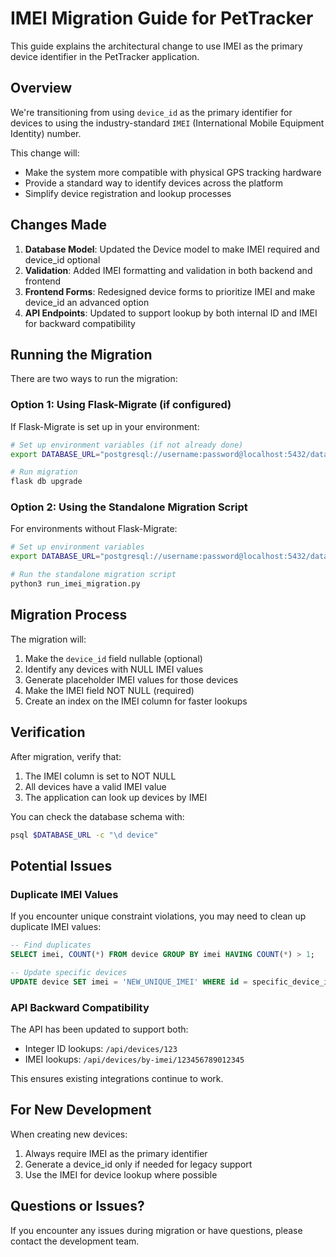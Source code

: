 # IMEI Migration Guide for PetTracker

This guide explains the architectural change to use IMEI as the primary device identifier in the PetTracker application.

## Overview

We're transitioning from using `device_id` as the primary identifier for devices to using the industry-standard `IMEI` (International Mobile Equipment Identity) number.

This change will:
- Make the system more compatible with physical GPS tracking hardware
- Provide a standard way to identify devices across the platform
- Simplify device registration and lookup processes

## Changes Made

1. **Database Model**: Updated the Device model to make IMEI required and device_id optional
2. **Validation**: Added IMEI formatting and validation in both backend and frontend
3. **Frontend Forms**: Redesigned device forms to prioritize IMEI and make device_id an advanced option
4. **API Endpoints**: Updated to support lookup by both internal ID and IMEI for backward compatibility

## Running the Migration

There are two ways to run the migration:

### Option 1: Using Flask-Migrate (if configured)

If Flask-Migrate is set up in your environment:

```bash
# Set up environment variables (if not already done)
export DATABASE_URL="postgresql://username:password@localhost:5432/database_name"

# Run migration
flask db upgrade
```

### Option 2: Using the Standalone Migration Script

For environments without Flask-Migrate:

```bash
# Set up environment variables
export DATABASE_URL="postgresql://username:password@localhost:5432/database_name"

# Run the standalone migration script
python3 run_imei_migration.py
```

## Migration Process

The migration will:

1. Make the `device_id` field nullable (optional)
2. Identify any devices with NULL IMEI values
3. Generate placeholder IMEI values for those devices
4. Make the IMEI field NOT NULL (required)
5. Create an index on the IMEI column for faster lookups

## Verification

After migration, verify that:

1. The IMEI column is set to NOT NULL
2. All devices have a valid IMEI value
3. The application can look up devices by IMEI

You can check the database schema with:

```bash
psql $DATABASE_URL -c "\d device"
```

## Potential Issues

### Duplicate IMEI Values

If you encounter unique constraint violations, you may need to clean up duplicate IMEI values:

```sql
-- Find duplicates
SELECT imei, COUNT(*) FROM device GROUP BY imei HAVING COUNT(*) > 1;

-- Update specific devices
UPDATE device SET imei = 'NEW_UNIQUE_IMEI' WHERE id = specific_device_id;
```

### API Backward Compatibility

The API has been updated to support both:

- Integer ID lookups: `/api/devices/123`
- IMEI lookups: `/api/devices/by-imei/123456789012345`

This ensures existing integrations continue to work.

## For New Development

When creating new devices:

1. Always require IMEI as the primary identifier
2. Generate a device_id only if needed for legacy support
3. Use the IMEI for device lookup where possible

## Questions or Issues?

If you encounter any issues during migration or have questions, please contact the development team.